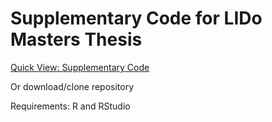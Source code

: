# Supplementary Code for LIDo Masters Thesis
[Quick View: Supplementary Code](https://github.com/blue-moon22/lido-thesis-2017/blob/master/Supplementary_Code.Rmd)

Or download/clone repository

Requirements: R and RStudio
